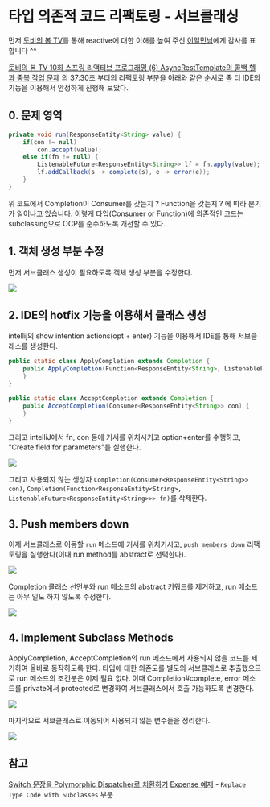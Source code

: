# 타입 의존적 코드 리팩토링 - 서브클래싱

먼저 [토비의 봄 TV](https://www.youtube.com/channel/UCcqH2RV1-9ebRBhmN_uaSNg)를 통해 reactive에 대한 이해를 높여 주신 [이일민님](https://www.facebook.com/tobyilee?fref=ts)에게 감사를 표합니다 ^^

[토비의 봄 TV 10회 스프링 리액티브 프로그래밍 (6) AsyncRestTemplate의 콜백 헬과 중복 작업 문제](https://www.youtube.com/watch?v=Tb43EyWTSlQ) 의 37:30초 부터의 리팩토링 부분을 아래와 같은 순서로 좀 더 IDE의 기능을 이용해서 안정하게 진행해 보았다.

## 0. 문제 영역
```java
private void run(ResponseEntity<String> value) {
	if(con != null)
		con.accept(value);
	else if(fn != null) {
		ListenableFuture<ResponseEntity<String>> lf = fn.apply(value);
		lf.addCallback(s -> complete(s), e -> error(e));
	}
}
```

위 코드에서 Completion이 Consumer를 갖는지 ? Function을 갖는지 ? 에 따라 분기가 일어나고 있습니다. 이렇게 타입(Consumer or Function)에 의존적인 코드는 subclassing으로 OCP를 준수하도록 개선할 수 있다.

## 1. 객체 생성 부분 수정

먼저 서브클래스 생성이 필요하도록 객체 생성 부분을 수정한다.

![](https://api.monosnap.com/rpc/file/download?id=63PgfU88MulgyCm0KO6FAgZc0ELuEK)

## 2. IDE의 hotfix 기능을 이용해서 클래스 생성

intellij의 show intention actions(opt + enter) 기능을 이용해서 IDE를 통해 서브클래스를 생성한다.

```java
public static class ApplyCompletion extends Completion {
	public ApplyCompletion(Function<ResponseEntity<String>, ListenableFuture<ResponseEntity<String>>> fn) {
	}
}

public static class AcceptCompletion extends Completion {
	public AcceptCompletion(Consumer<ResponseEntity<String>> con) {
	}
}
```

그리고 intelliJ에서 fn, con 등에 커서를 위치시키고 option+enter를 수행하고, "Create field for parameters"를 실행한다.

![](https://api.monosnap.com/rpc/file/download?id=skChm53IdIQUFzaaduaQM1movTqOss)

그리고 사용되지 않는 생성자 `Completion(Consumer<ResponseEntity<String>> con)`,  `Completion(Function<ResponseEntity<String>, ListenableFuture<ResponseEntity<String>>> fn)`를 삭제한다.

## 3. Push members down

이제 서브클래스로 이동할 `run` 메소드에 커서를 위치키시고, `push members down` 리팩토링을 실행한다(이때 run method를 abstract로 선택한다).

![](https://api.monosnap.com/rpc/file/download?id=NGLnUqlj08PYHbHrm3RHPanOYK6c4e)

Completion 클래스 선언부와 run 메소드의 abstract 키워드를 제거하고, run 메소드는 아무 일도 하지 않도록 수정한다.

![](https://api.monosnap.com/rpc/file/download?id=TS39091kvFP0ejWwHb8pz6nq72hJWi)

## 4. Implement Subclass Methods

ApplyCompletion, AcceptCompletion의 run 메소드에서 사용되지 않을 코드를 제거하여 올바로 동작하도록 한다.
타입에 대한 의존도를 별도의 서브클래스로 추출했으므로 run 메소드의 조건분은 이제 필요 없다.
이때 Completion#complete, error 메소드를 private에서 protected로 변경하여 서브클래스에서 호출 가능하도록 변경한다.

![](https://api.monosnap.com/rpc/file/download?id=gil8ChNT74SDuVhsvJjcdbdizEBEBs)

마지막으로 서브클래스로 이동되어 사용되지 않는 변수들을 정리한다.

![](https://api.monosnap.com/rpc/file/download?id=r8738bka6eHg5MJCkn9PcFfQyNR3w9)

## 참고

[Switch 문장을 Polymorphic Dispatcher로 치환하기](https://github.com/msbaek/videostore)
[Expense 예제](https://github.com/msbaek/expense) - `Replace Type Code with Subclasses` 부분